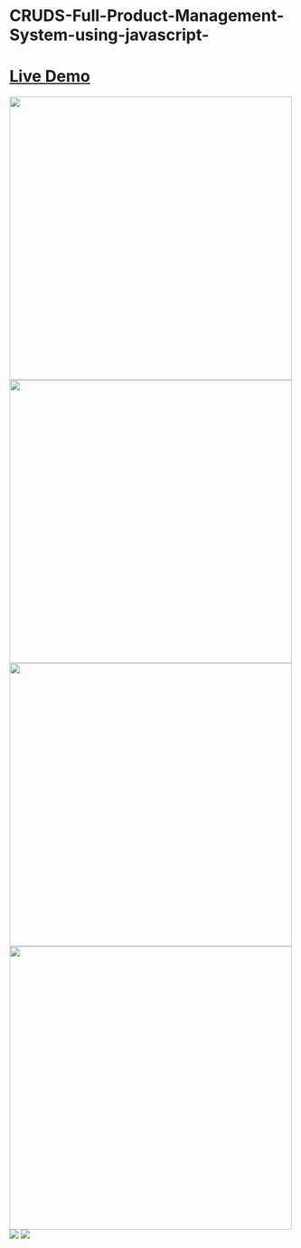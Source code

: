 # CRUDS-Full-Product-Management-System-using-javascript-
# <a target="_blank" href="https://yathrebamarneh.github.io/CRUDS-Full-Product-Management-System-using-javascript-/">Live Demo</a>
<div>
  <img width="500px" src="https://user-images.githubusercontent.com/65343735/218421346-b1d4f983-246f-450d-90bc-ca378584e86a.png"/>
  <img width="500px" src="https://user-images.githubusercontent.com/65343735/218421371-c31206a7-3043-4bcd-8ce8-4a5ba7aaf500.png"/>
</div>
<div>
  <img width="500px" src="https://user-images.githubusercontent.com/65343735/218421407-5dd83151-8752-472f-944e-12a4ca9542a4.png"/>
  <img width="500px" src="https://user-images.githubusercontent.com/65343735/218421450-6461f24c-4dba-4d1e-a242-3066fa7a3e6c.png"/>
</div>

<div>
  <img src="https://user-images.githubusercontent.com/65343735/218807864-23450a37-9e98-4bc4-90c0-f506b3b3fbfd.png"/>
  <img src="https://user-images.githubusercontent.com/65343735/218808398-61a3fcb9-26c9-4c6c-b4ef-5191c54b1f7a.png"/>
</div>

